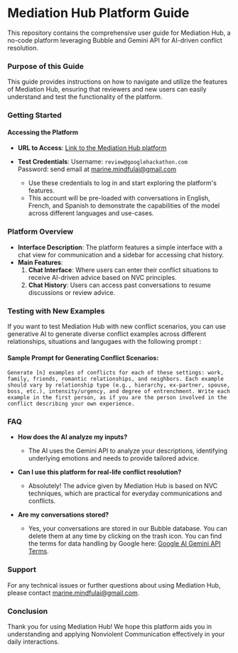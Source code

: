 
# Mediation Hub Platform Guide

This repository contains the comprehensive user guide for Mediation Hub, a no-code platform leveraging Bubble and Gemini API for AI-driven conflict resolution.

### Purpose of this Guide
This guide provides instructions on how to navigate and utilize the features of Mediation Hub, ensuring that reviewers and new users can easily understand and test the functionality of the platform.

### Getting Started
#### Accessing the Platform
- **URL to Access**: [Link to the Mediation Hub platform](https://marinehaziza.bubbleapps.io/)
- **Test Credentials**: 
Username: `review@googlehackathon.com`   
Password: send email at marine.mindfulai@gmail.com

  - Use these credentials to log in and start exploring the platform's features.    
  - This account will be pre-loaded with conversations in English, French, and Spanish to demonstrate the capabilities of the model across different languages and use-cases.

### Platform Overview
- **Interface Description**: The platform features a simple interface with a chat view for communication and a sidebar for accessing chat history.
- **Main Features**:
  1. **Chat Interface**: Where users can enter their conflict situations to receive AI-driven advice based on NVC principles.
  2. **Chat History**: Users can access past conversations to resume discussions or review advice.

### Testing with New Examples
If you want to test Mediation Hub with new conflict scenarios, you can use generative AI to generate diverse conflict examples across different relationships, situations and langugaes with the following prompt :

#### Sample Prompt for Generating Conflict Scenarios:
```Generate [n] examples of conflicts for each of these settings: work, family, friends, romantic relationships, and neighbors. Each example should vary by relationship type (e.g., hierarchy, ex-partner, spouse, boss, etc.), intensity/urgency, and degree of entrenchment. Write each example in the first person, as if you are the person involved in the conflict describing your own experience.```

### FAQ
- **How does the AI analyze my inputs?**
  - The AI uses the Gemini API to analyze your descriptions, identifying underlying emotions and needs to provide tailored advice.

- **Can I use this platform for real-life conflict resolution?**
  - Absolutely! The advice given by Mediation Hub is based on NVC techniques, which are practical for everyday communications and conflicts.

- **Are my conversations stored?**
  - Yes, your conversations are stored in our Bubble database. You can delete them at any time by clicking on the trash icon. You can find the terms for data handling by Google here: [Google AI Gemini API Terms](https://ai.google.dev/gemini-api/terms).

### Support
For any technical issues or further questions about using Mediation Hub, please contact marine.mindfulai@gmail.com.

### Conclusion
Thank you for using Mediation Hub! We hope this platform aids you in understanding and applying Nonviolent Communication effectively in your daily interactions.
